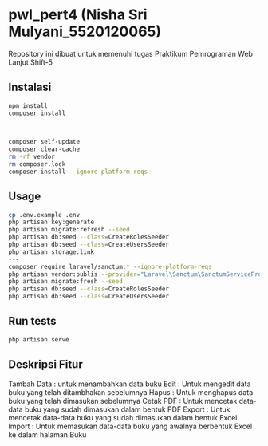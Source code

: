 # pwl_pert4 (Nisha Sri Mulyani_5520120065)
Repository ini dibuat untuk memenuhi tugas Praktikum Pemrograman Web Lanjut Shift-5


## Instalasi

```sh
npm install
composer install
```
```sh

 
composer self-update
composer clear-cache
rm -rf vendor
rm composer.lock
composer install --ignore-platform-reqs
```
## Usage

```sh
cp .env.example .env
php artisan key:generate
php artisan migrate:refresh --seed
php artisan db:seed --class=CreateRolesSeeder
php artisan db:seed --class=CreateUsersSeeder
php artisan storage:link
---
composer require laravel/sanctum:* --ignore-platform-reqs
php artisan vendor:publis --provider="Laravel\Sanctum\SanctumServiceProvider"
php artisan migrate:fresh --seed
php artisan db:seed --class=CreateRolesSeeder
php artisan db:seed --class=CreateUsersSeeder
```

## Run tests

```sh
php artisan serve
```

## Deskripsi Fitur
Tambah Data     : untuk menambahkan data buku 
Edit            : Untuk mengedit data buku yang telah ditambhakan sebelumnya
Hapus           : Untuk menghapus data buku yang telah dimasukan sebelumnya
Cetak PDF       : Untuk mencetak data-data buku yang sudah dimasukan dalam bentuk PDF
Export          : Untuk mencetak data-data buku yang sudah dimasukan dalam bentuk Excel
Import          : Untuk memasukan data-data buku yang awalnya berbentuk Excel ke dalam halaman Buku

